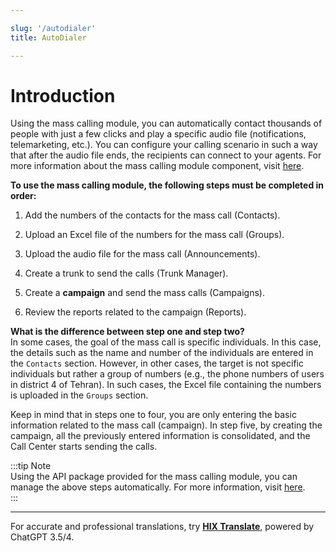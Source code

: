 ```yaml
---

slug: '/autodialer'  
title: AutoDialer  

---
```


# Introduction  

Using the mass calling module, you can automatically contact thousands of people with just a few clicks and play a specific audio file (notifications, telemarketing, etc.). You can configure your calling scenario in such a way that after the audio file ends, the recipients can connect to your agents. For more information about the mass calling module component, visit [here](/pbx/pbx-menu/dialplan/components/autodialer_route/).  

**To use the mass calling module, the following steps must be completed in order:**  

1. Add the numbers of the contacts for the mass call (Contacts).  

2. Upload an Excel file of the numbers for the mass call (Groups).  

3. Upload the audio file for the mass call (Announcements).  

4. Create a trunk to send the calls (Trunk Manager).  

5. Create a **campaign** and send the mass calls (Campaigns).  

6. Review the reports related to the campaign (Reports).  

**What is the difference between step one and step two?**  
In some cases, the goal of the mass call is specific individuals. In this case, the details such as the name and number of the individuals are entered in the `Contacts` section. However, in other cases, the target is not specific individuals but rather a group of numbers (e.g., the phone numbers of users in district 4 of Tehran). In such cases, the Excel file containing the numbers is uploaded in the `Groups` section.  

Keep in mind that in steps one to four, you are only entering the basic information related to the mass call (campaign). In step five, by creating the campaign, all the previously entered information is consolidated, and the Call Center starts sending the calls.  

:::tip Note  
Using the API package provided for the mass calling module, you can manage the above steps automatically. For more information, visit [here](../developers/Autodialer_API/introautodialer).  
:::  

---  

For accurate and professional translations, try **[HIX Translate](https://hix.ai/translate)**, powered by ChatGPT 3.5/4.